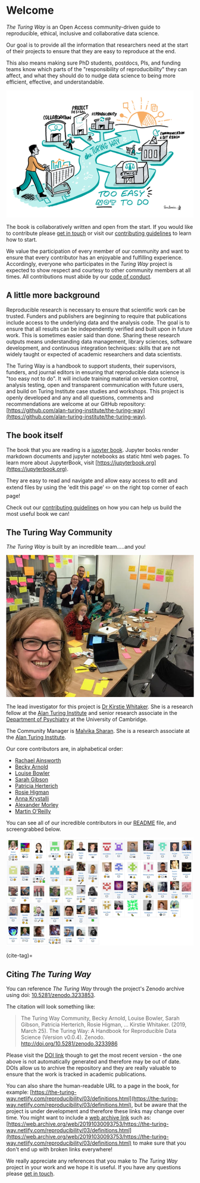 # Welcome

_The Turing Way_ is an Open Access community-driven guide to reproducible, ethical, inclusive and collaborative data science.

Our goal is to provide all the information that researchers need at the start of their projects to ensure that they are easy to reproduce at the end.

This also means making sure PhD students, postdocs, PIs, and funding teams know which parts of the "responsibility of reproducibility" they can affect, and what they should do to nudge data science to being more efficient, effective, and understandable.

![The Turing Way project as a street of shops to different data science skills, and people are going in and out with their shopping cart](figures/welcome.jpg)

The book is collaboratively written and open from the start.
If you would like to contribute please [get in touch](https://github.com/alan-turing-institute/the-turing-way#get-in-touch) or visit our [contributing guidelines](https://github.com/alan-turing-institute/the-turing-way/blob/master/CONTRIBUTING.md) to learn how to start.

We value the participation of every member of our community and want to ensure that every contributor has an enjoyable and fulfilling experience.
Accordingly, everyone who participates in the _Turing Way_ project is expected to show respect and courtesy to other community members at all times.
All contributions must abide by our [code of conduct](https://github.com/alan-turing-institute/the-turing-way/blob/master/CODE_OF_CONDUCT.md).

## A little more background

Reproducible research is necessary to ensure that scientific work can be trusted.
Funders and publishers are beginning to require that publications include access to the underlying data and the analysis code.
The goal is to ensure that all results can be independently verified and built upon in future work.
This is sometimes easier said than done.
Sharing these research outputs means understanding data management, library sciences, software development, and continuous integration techniques: skills that are not widely taught or expected of academic researchers and data scientists.

The Turing Way is a handbook to support students, their supervisors, funders, and journal editors in ensuring that reproducible data science is "too easy not to do".
It will include training material on version control, analysis testing, open and transparent communication with future users, and build on Turing Institute case studies and workshops.
This project is openly developed and any and all questions, comments and recommendations are welcome at our GitHub repository: [https://github.com/alan-turing-institute/the-turing-way](https://github.com/alan-turing-institute/the-turing-way).

## The book itself

The book that you are reading is a [jupyter book](https://github.com/jupyter/jupyter-book/).
Jupyter books render markdown documents and jupyter notebooks as static html web pages.
To learn more about JupyterBook, visit [https://jupyterbook.org](https://jupyterbook.org).

They are easy to read and navigate and allow easy access to edit and extend files by using the 'edit this page' :pencil2: on the right top corner of each page!

Check out our [contributing guidelines](https://github.com/alan-turing-institute/the-turing-way/blob/master/CONTRIBUTING.md) on how you can help us build the most useful book we can!


## The Turing Way Community

_The Turing Way_ is built by an incredible team.....and you!

![](figures/TuringWayTeam.jpg)

The lead investigator for this project is [Dr Kirstie Whitaker](https://whitakerlab.github.io/about).
She is a research fellow at the [Alan Turing Institute](http://turing.ac.uk) and senior research associate in the [Department of Psychiatry](https://www.psychiatry.cam.ac.uk) at the University of Cambridge.

The Community Manager is [Malvika Sharan](https://about.me/malvikasharan). She is a research associate at the [Alan Turing Institute](http://turing.ac.uk).

Our core contributors are, in alphabetical order:

* [Rachael Ainsworth](https://github.com/alan-turing-institute/the-turing-way/blob/master/contributors.md#rachael-ainsworth)
* [Becky Arnold](https://github.com/alan-turing-institute/the-turing-way/blob/master/contributors.md#becky-arnold)
* [Louise Bowler](https://github.com/alan-turing-institute/the-turing-way/blob/master/contributors.md#louise-bowler)
* [Sarah Gibson](https://github.com/alan-turing-institute/the-turing-way/blob/master/contributors.md#sarah-gibson)
* [Patricia Herterich](https://github.com/alan-turing-institute/the-turing-way/blob/master/contributors.md#patricia-herterich)
* [Rosie Higman](https://github.com/alan-turing-institute/the-turing-way/blob/master/contributors.md#rosie-higman)
* [Anna Krystalli](https://github.com/alan-turing-institute/the-turing-way/blob/master/contributors.md#anna-krystalli)
* [Alexander Morley](https://github.com/alan-turing-institute/the-turing-way/blob/master/contributors.md#alexander-morley)
* [Martin O'Reilly](https://github.com/alan-turing-institute/the-turing-way/blob/master/contributors.md#martin-oreilly)

You can see all of our incredible contributors in our [README](https://github.com/alan-turing-institute/the-turing-way#contributors) file, and screengrabbed below.

![Grid of pictures and names of project contributors](figures/contributors-twopanel.png)

(cite-tag)=
## Citing _The Turing Way_

You can reference _The Turing Way_ through the project's Zenodo archive using doi: [10.5281/zenodo.3233853](https://doi.org/10.5281/zenodo.3233853).

The citation will look something like:

> The Turing Way Community, Becky Arnold, Louise Bowler, Sarah Gibson, Patricia Herterich, Rosie Higman, … Kirstie Whitaker. (2019, March 25). The Turing Way: A Handbook for Reproducible Data Science (Version v0.0.4). Zenodo. http://doi.org/10.5281/zenodo.3233986

Please visit the [DOI link](https://doi.org/10.5281/zenodo.3233853) though to get the most recent version - the one above is not automatically generated and therefore may be out of date.
DOIs allow us to archive the repository and they are really valuable to ensure that the work is tracked in academic publications.

You can also share the human-readable URL to a page in the book, for example: [https://the-turing-way.netlify.com/reproducibility/03/definitions.html](https://the-turing-way.netlify.com/reproducibility/03/definitions.html), but be aware that the project is under development and therefore these links may change over time.
You might want to include a [web archive link](http://web.archive.org) such as: [https://web.archive.org/web/20191030093753/https://the-turing-way.netlify.com/reproducibility/03/definitions.html](https://web.archive.org/web/20191030093753/https://the-turing-way.netlify.com/reproducibility/03/definitions.html) to make sure that you don't end up with broken links everywhere!

We really appreciate any references that you make to _The Turing Way_ project in your work and we hope it is useful.
If you have any questions please [get in touch](https://github.com/alan-turing-institute/the-turing-way#get-in-touch).
